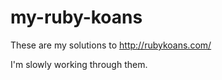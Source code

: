 my-ruby-koans
=============
These are my solutions to http://rubykoans.com/

I'm slowly working through them.
